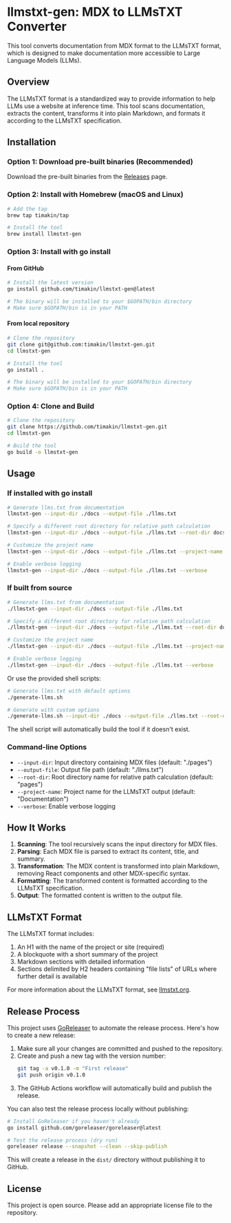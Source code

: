 # llmstxt-gen: MDX to LLMsTXT Converter

This tool converts documentation from MDX format to the LLMsTXT format, which is designed to make documentation more accessible to Large Language Models (LLMs).

## Overview

The LLMsTXT format is a standardized way to provide information to help LLMs use a website at inference time. This tool scans documentation, extracts the content, transforms it into plain Markdown, and formats it according to the LLMsTXT specification.

## Installation

### Option 1: Download pre-built binaries (Recommended)

Download the pre-built binaries from the [Releases](https://github.com/timakin/llmstxt-gen/releases) page.

### Option 2: Install with Homebrew (macOS and Linux)

```bash
# Add the tap
brew tap timakin/tap

# Install the tool
brew install llmstxt-gen
```

### Option 3: Install with go install

#### From GitHub

```bash
# Install the latest version
go install github.com/timakin/llmstxt-gen@latest

# The binary will be installed to your $GOPATH/bin directory
# Make sure $GOPATH/bin is in your PATH
```

#### From local repository

```bash
# Clone the repository
git clone git@github.com:timakin/llmstxt-gen.git
cd llmstxt-gen

# Install the tool
go install .

# The binary will be installed to your $GOPATH/bin directory
# Make sure $GOPATH/bin is in your PATH
```

### Option 4: Clone and Build

```bash
# Clone the repository
git clone https://github.com/timakin/llmstxt-gen.git
cd llmstxt-gen

# Build the tool
go build -o llmstxt-gen
```

## Usage

### If installed with go install

```bash
# Generate llms.txt from documentation
llmstxt-gen --input-dir ./docs --output-file ./llms.txt

# Specify a different root directory for relative path calculation
llmstxt-gen --input-dir ./docs --output-file ./llms.txt --root-dir docs

# Customize the project name
llmstxt-gen --input-dir ./docs --output-file ./llms.txt --project-name "My Project"

# Enable verbose logging
llmstxt-gen --input-dir ./docs --output-file ./llms.txt --verbose
```

### If built from source

```bash
# Generate llms.txt from documentation
./llmstxt-gen --input-dir ./docs --output-file ./llms.txt

# Specify a different root directory for relative path calculation
./llmstxt-gen --input-dir ./docs --output-file ./llms.txt --root-dir docs

# Customize the project name
./llmstxt-gen --input-dir ./docs --output-file ./llms.txt --project-name "My Project"

# Enable verbose logging
./llmstxt-gen --input-dir ./docs --output-file ./llms.txt --verbose
```

Or use the provided shell scripts:

```bash
# Generate llms.txt with default options
./generate-llms.sh

# Generate with custom options
./generate-llms.sh --input-dir ./docs --output-file ./llms.txt --root-dir docs --project-name "My Project" --verbose
```

The shell script will automatically build the tool if it doesn't exist.

### Command-line Options

- `--input-dir`: Input directory containing MDX files (default: "./pages")
- `--output-file`: Output file path (default: "./llms.txt")
- `--root-dir`: Root directory name for relative path calculation (default: "pages")
- `--project-name`: Project name for the LLMsTXT output (default: "Documentation")
- `--verbose`: Enable verbose logging

## How It Works

1. **Scanning**: The tool recursively scans the input directory for MDX files.
2. **Parsing**: Each MDX file is parsed to extract its content, title, and summary.
3. **Transformation**: The MDX content is transformed into plain Markdown, removing React components and other MDX-specific syntax.
4. **Formatting**: The transformed content is formatted according to the LLMsTXT specification.
5. **Output**: The formatted content is written to the output file.

## LLMsTXT Format

The LLMsTXT format includes:

1. An H1 with the name of the project or site (required)
2. A blockquote with a short summary of the project
3. Markdown sections with detailed information
4. Sections delimited by H2 headers containing "file lists" of URLs where further detail is available

For more information about the LLMsTXT format, see [llmstxt.org](https://llmstxt.org/).

## Release Process

This project uses [GoReleaser](https://goreleaser.com/) to automate the release process. Here's how to create a new release:

1. Make sure all your changes are committed and pushed to the repository.
2. Create and push a new tag with the version number:
   ```bash
   git tag -a v0.1.0 -m "First release"
   git push origin v0.1.0
   ```
3. The GitHub Actions workflow will automatically build and publish the release.

You can also test the release process locally without publishing:

```bash
# Install GoReleaser if you haven't already
go install github.com/goreleaser/goreleaser@latest

# Test the release process (dry run)
goreleaser release --snapshot --clean --skip-publish
```

This will create a release in the `dist/` directory without publishing it to GitHub.

## License

This project is open source. Please add an appropriate license file to the repository.

